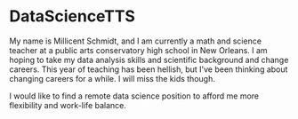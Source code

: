 # DataScienceTTS
My name is Millicent Schmidt, and I am currently a math and science teacher at a public arts conservatory high school in New Orleans. I am hoping to take my data analysis skills and scientific background and change careers. This year of teaching has been hellish, but I've been thinking about changing careers for a while. I will miss the kids though.

I would like to find a remote data science position to afford me more flexibility and work-life balance.
